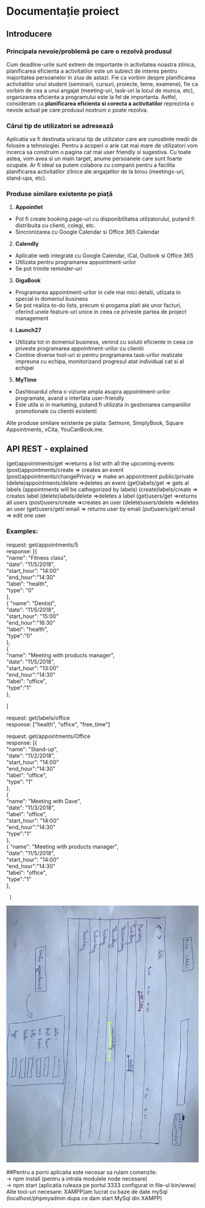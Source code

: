 # Documentație proiect

## Introducere

### Principala nevoie/problemă pe care o rezolvă produsul 

Cum deadline-urile sunt extrem de importante in activitatea noastra zilnica, planificarea eficienta a activitatilor este un subiect de interes pentru majoritatea persoanelor in ziua de astazi. Fie ca vorbim despre planificarea activitatilor unui student (seminarii, cursuri, proiecte, teme, examene), fie ca vorbim de cea a unui angajat (meeting-uri, task-uri la locul de munca, etc), organizarea eficienta a programului este la fel de importanta. Astfel, consideram ca **planificarea eficienta si corecta a activitatilor** reprezinta o nevoie actual pe care produsul nostrum o poate rezolva.

### Cărui tip de utilizatori se adresează

Aplicatia va fi destinata uricarui tip de utilizator care are cunostinte medii de folosire a tehnologiei. Pentru a acoperi o arie cat mai mare de utilizatori vom incerca sa construim o pagina cat mai user friendly si sugestiva. Cu toate astea, vom avea si un main target, anume persoanele care sunt  foarte ocupate. Ar fi ideal sa putem colabora cu companii pentru a facilita planificarea activitatilor zilnice ale angajatilor de la birou (meetings-uri, stand-ups, etc).


### Produse similare existente pe piață 

1.	**Appointlet**
- Pot fi create booking page-uri cu disponibilitatea utilzatorului, putand fi distribuita cu clienti, colegi, etc.  
- Sincronizarea cu Google Calendar si Office 365 Calendar 
2.	**Calendly**
- Aplicatie web integrate cu Google Calendar, iCal, Outlook si Office 365
- Utilizata pentru programarea appointment-urilor
- Se pot trimite reminder-uri
3.	**GigaBook**
- Programarea appointment-urilor in cele mai mici detalii, utlizata in special in domeniul business
- Se pot realiza to-do lists, precum si progama plati ale unor facturi, oferind unele feature-uri unice in ceea ce priveste partea de project management
4.	**Launch27**
- Utilizata tot in domeniul business, venind cu solutii eficiente in ceea ce priveste programarea appointment-urilor cu clientii
- Contine diverse tool-uri si pentru programarea task-urilor realizate impreuna cu echipa, monitorizand progresul atat individual cat si al echipei
5.	**MyTime**
- Dashboardul ofera o viziune ampla asupra appointment-urilor programate, avand o interfata user-friendly
- Este utila  si in marketing, putand fi utilizata in gestionarea campaniilor promotionale cu clientii existenti

Alte produse similare existente pe piata: Setmore, SimplyBook, Square Appointments, vCita, YouCanBook.me.

## API REST - explained

(get)appointments/get =>returns a list with all the upcoming events  
(post)appointments/create => creates an event
(post)appointments/changePrivacy => make an appointment public/private
(delete)appointments/delete =>deletes an event
(get)labels/get => gets al labels (appointments will be cathegorized by labels)
(create)labels/create => creates label 
(delete)labels/delete =>deletes a label
(get)users/get =>returns all users
(post)users/create =>creates an user
(delete)users/delete =>deletes an user
(get)users/get/:email => returns user by email
(put)users/get/:email => edit one user

### Examples:  
 request: get/appointments/5  
 response: [{  
   "name": "Fitness class",  
   "date": "11/5/2018",  
   "start_hour": "14:00"  
   "end_hour":"14:30"  
   "label": "health",  
   "type": "0"  
   },  
   {
     "name": "Dentist",  
     "date": "11/5/2018",   
      "start_hour": "15:00"  
      "end_hour":"16:30"  
     "label": "health",  
     "type":"0"  
     },  
     {  
       "name": "Meeting with products manager",  
       "date": "11/5/2018",  
        "start_hour": "13:00"  
        "end_hour":"14:30"  
       "label": "office",  
       "type":"1"  
       },  

   ]
  
   request: get/labels/office  
   response: ["health", "office", "free_time"]  

   request: get/appointments/Office  
   response: [{  
     "name": "Stand-up",  
     "date": "11/2/2018",  
      "start_hour": "14:00"  
       "end_hour":"14:30"  
     "label": "office",  
     "type": "1"  
     },  
     {  
       "name": "Meeting with Dave",  
       "date": "11/3/2018",   
       "label": "office",   
        "start_hour": "14:00"  
        "end_hour":"14:30"  
       "type":"1"  
       },  
       {
         "name": "Meeting with products manager",  
         "date": "11/5/2018",  
          "start_hour": "14:00"  
          "end_hour":"14:30"  
         "label": "office",  
         "type":"1"  
         },  
  
     ]  


![visual design](https://github.com/lorenabodea/WT_project/blob/master/visualDesign.jpeg)


##Pentru a porni aplicatia este necesar sa rulam comenzile:  
-> npm install (pentru a intrala modulele node necesare)  
-> npm start (aplicatia ruleaza pe portul 3333 configurat in file-ul bin/www)  
Alte tool-uri necesare: XAMPP(am lucrat cu baze de date mySql (localhost/phpmyadmin dupa ce dam start MySql din XAMPP)


